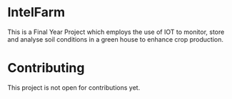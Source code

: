 # IntelFarm
This is a Final Year Project which employs the use of IOT to monitor, store and analyse soil conditions in a green house to enhance crop production.


# Contributing
This project is not open for contributions yet.


